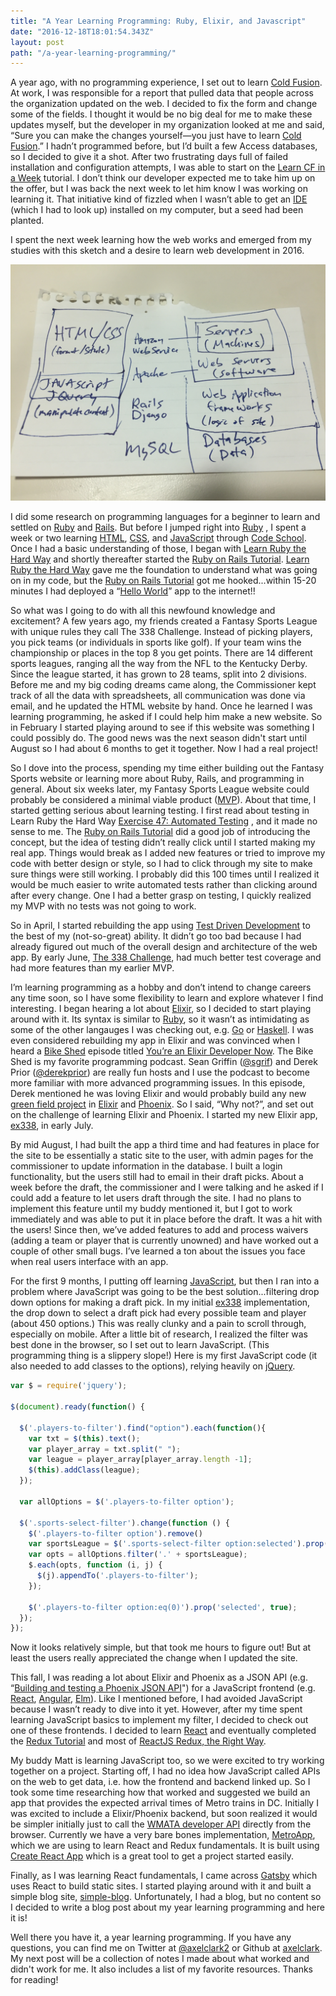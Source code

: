 ```yaml
---
title: "A Year Learning Programming: Ruby, Elixir, and Javascript"
date: "2016-12-18T18:01:54.343Z"
layout: post
path: "/a-year-learning-programming/"
---
```

A year ago, with no programming experience, I set out to learn [Cold Fusion](http://www.adobe.com/products/coldfusion-family.html).  At work, I was responsible for a report that pulled data that people across the organization updated on the web. I decided to fix the form and change some of the fields. I thought it would be no big deal for me to make these updates myself, but the developer in my organization looked at me and said, “Sure you can make the changes yourself—you just have to learn [Cold Fusion](http://www.adobe.com/products/coldfusion-family.html).”  I hadn’t programmed before, but I’d built a few Access databases, so I decided to give it a shot.  After two frustrating days full of failed installation and configuration attempts, I was able to start on the [Learn CF in a Week](http://www.learncfinaweek.com/) tutorial.  I don’t think our developer expected me to take him up on the offer, but I was back the next week to let him know I was working on learning it.  That initiative kind of fizzled when I wasn’t able to get an [IDE](https://en.wikipedia.org/wiki/Integrated_development_environment) (which I had to look up) installed on my computer, but a seed had been planted.

I spent the next week learning how the web works and emerged from my studies with this sketch and a desire to learn web development in 2016.

![Web Sketch](./web-diagram.jpg)

I did some research on programming languages for a beginner to learn and settled on [Ruby](https://www.ruby-lang.org/en/) and [Rails](http://rubyonrails.org/).  But before I jumped right into [Ruby](https://www.ruby-lang.org/en/) , I spent a week or two learning [HTML](http://www.w3schools.com/html/), [CSS](http://www.w3schools.com/css/), and [JavaScript](https://www.javascript.com/) through [Code School](https://www.codeschool.com/).  Once I had a basic understanding of those, I began with [Learn Ruby the Hard Way](https://learnrubythehardway.org/book/) and shortly thereafter started the [Ruby on Rails Tutorial](https://www.railstutorial.org/book).  [Learn Ruby the Hard Way](https://learnrubythehardway.org/book/) gave me the foundation to understand what was going on in my code, but the [Ruby on Rails Tutorial](https://www.railstutorial.org/book) got me hooked...within 15-20 minutes I had deployed a “[Hello World](https://en.wikipedia.org/wiki/%22Hello,_World!%22_program)” app to the internet!!

So what was I going to do with all this newfound knowledge and excitement?  A few years ago, my friends created a Fantasy Sports League with unique rules they call The 338 Challenge.  Instead of picking players, you pick teams (or individuals in sports like golf).  If your team wins the championship or places in the top 8 you get points.  There are 14 different sports leagues, ranging all the way from the NFL to the Kentucky Derby.  Since the league started, it has grown to 28 teams, split into 2 divisions.  Before me and my big coding dreams came along, the Commissioner kept track of all the data with spreadsheets, all communication was done via email, and he updated the HTML website by hand.  Once he learned I was learning programming, he asked if I could help him make a new website.  So in February I started playing around to see if this website was something I could possibly do.  The good news was the next season didn't start until August so I had about 6 months to get it together.  Now I had a real project!

So I dove into the process, spending my time either building out the Fantasy Sports website or learning more about Ruby, Rails, and programming in general.  About six weeks later, my Fantasy Sports League website could probably be considered a minimal viable product ([MVP](https://en.wikipedia.org/wiki/Minimum_viable_product)).  About that time, I started getting serious about learning testing.  I first read about testing in Learn Ruby the Hard Way [Exercise 47: Automated Testing](https://learnrubythehardway.org/book/ex47.html) , and it made no sense to me.  The [Ruby on Rails Tutorial](https://www.railstutorial.org/book) did a good job of introducing the concept, but the idea of testing didn’t really click until I started making my real app.  Things would break as I added new features or tried to improve my code with better design or style, so I had to click through my site to make sure things were still working.  I probably did this 100 times until I realized it would be much easier to write automated tests rather than clicking around after every change. One I had a better grasp on testing, I quickly realized my MVP with no tests was not going to work.  

So in April, I started rebuilding the app using [Test Driven Development](https://en.wikipedia.org/wiki/Test-driven_development) to the best of my (not-so-great) ability.  It didn’t go too bad because I had already figured out much of the overall design and architecture of the web app.  By early June, [The 338 Challenge](https://github.com/axelclark/the-338-challenge), had much better test coverage and had more features than my earlier MVP.

I’m learning programming as a hobby and don’t intend to change careers any time soon, so I have some flexibility to learn and explore whatever I find interesting.  I began hearing a lot about [Elixir](http://elixir-lang.org/), so I decided to start playing around with it.  Its syntax is similar to [Ruby](https://www.ruby-lang.org/en/), so it wasn’t as intimidating as some of the other langauges I was checking out, e.g. [Go](https://golang.org/) or [Haskell](https://www.haskell.org/).  I was even considered rebuilding my app in Elixir and was convinced when I heard a [Bike Shed](http://bikeshed.fm/) episode titled [You’re an Elixir Developer Now](http://bikeshed.fm/52).  The Bike Shed is my favorite programming podcast.  Sean Griffin ([@sgrif](https://twitter.com/sgrif)) and Derek Prior ([@derekprior](https://twitter.com/derekprior)) are really fun hosts and I use the podcast to become more familiar with more advanced programming issues.  In this episode, Derek mentioned he was loving Elixir and would probably build any new [green field project](https://en.wikipedia.org/wiki/Greenfield_project) in [Elixir](http://elixir-lang.org/) and [Phoenix](http://www.phoenixframework.org/). So I said, “Why not?”, and set out on the challenge of learning Elixir and Phoenix.  I started my new Elixir app, [ex338](https://github.com/axelclark/ex338), in early July.  

By mid August, I had built the app a third time and had features in place for the site to be essentially a static site to the user, with admin pages for the commissioner to update information in the database. I built a login functionality, but the users still had to email in their draft picks. About a week before the draft, the commissioner and I were talking and he asked if I could add a feature to let users draft through the site. I had no plans to implement this feature until my buddy mentioned it, but I got to work immediately and was able to put it in place before the draft. It was a hit with the users! Since then, we’ve added features to add and process waivers (adding a team or player that is currently unowned) and have worked out a couple of other small bugs. I’ve learned a ton about the issues you face when real users interface with an app.
  
For the first 9 months, I putting off learning [JavaScript](https://www.javascript.com/), but then I ran into a problem where JavaScript was going to be the best solution...filtering drop down options for making a draft pick.  In my initial [ex338](https://github.com/axelclark/ex338) implementation, the drop down to select a draft pick had every possible team and player (about 450 options.)  This was really clunky and a pain to scroll through, especially on mobile.  After a little bit of research, I realized the filter was best done in the browser, so I set out to learn JavaScript.  (This programming thing is a slippery slope!)  Here is my first JavaScript code (it also needed to add classes to the options), relying heavily on [jQuery](https://jquery.com/).
```javascript
var $ = require('jquery');

$(document).ready(function() {
  
  $('.players-to-filter').find("option").each(function(){
    var txt = $(this).text();
    var player_array = txt.split(" ");
    var league = player_array[player_array.length -1];
    $(this).addClass(league);
  });
  
  var allOptions = $('.players-to-filter option');

  $('.sports-select-filter').change(function () {
    $('.players-to-filter option').remove()
    var sportsLeague = $('.sports-select-filter option:selected').prop('text');
    var opts = allOptions.filter('.' + sportsLeague);
    $.each(opts, function (i, j) {
      $(j).appendTo('.players-to-filter');
    });

    $('.players-to-filter option:eq(0)').prop('selected', true);
  });
});
```
Now it looks relatively simple, but that took me hours to figure out! But at least the users really appreciated the change when I updated the site.

This fall, I was reading a lot about Elixir and Phoenix as a JSON API (e.g. “[Building and testing a Phoenix JSON API](“https://robots.thoughtbot.com/building-a-phoenix-json-api)") for a JavaScript frontend (e.g. [React](https://facebook.github.io/react/), [Angular](https://angular.io/), [Elm](http://elm-lang.org/)).  Like I mentioned before, I had avoided JavaScript because I wasn’t ready to dive into it yet.  However, after my time spent learning JavaScript basics to implement my filter, I decided to check out one of these frontends.  I decided to learn [React](https://facebook.github.io/react/) and eventually completed the [Redux Tutorial](http://redux.js.org/) and most of [ReactJS Redux, the Right Way](https://reactjs.co/#basic-preface).  

My buddy Matt is learning JavaScript too, so we were excited to try working together on a project.  Starting off, I had no idea how JavaScript called APIs on the web to get data, i.e. how the frontend and backend linked up.  So I took some time researching how that worked and suggested we build an app that provides the expected arrival times of Metro trains in DC.  Initially I was excited to include a Elixir/Phoenix backend, but soon realized it would be simpler initially just to call the [WMATA developer API](https://developer.wmata.com/docs/services) directly from the browser.  Currently we have a very bare bones implementation, [MetroApp](https://github.com/WojoSite/metroApp), which we are using to learn React and Redux fundamentals.  It is built using [Create React App](https://github.com/facebookincubator/create-react-app/blob/master/packages/react-scripts/template/README.md) which is a great tool to get a project started easily.

Finally, as I was learning React fundamentals, I came across [Gatsby](https://github.com/gatsbyjs/gatsby) which uses React to build static sites.  I started playing around with it and built a simple blog site, [simple-blog](https://github.com/axelclark/simple-blog).  Unfortunately, I had a blog, but no content so I decided to write a blog post about my year learning programming and here it is!

Well there you have it, a year learning programming.  If you have any questions, you can find me on Twitter at [@axelclark2](https://twitter.com/axelclark2) or Github at [axelclark](https://github.com/axelclark).  My next post will be a collection of notes I made about what worked and didn't work for me.  It also includes a list of my favorite resources.  Thanks for reading!
